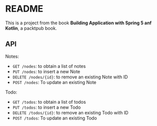 # README

This is a project from the book **Building Application with Spring 5 anf Kotlin**, 
a packtpub book.


## API

Notes:
* `GET /nodes`: to obtain a list of notes
* `PUT /nodes`: to insert a new Note
* `DELETE /nodes/{id}`: to remove an existing Note with ID
* `POST /nodes`: To update an existing Note

Todo:
* `GET /todos`: to obtain a list of todos
* `PUT /todos`: to insert a new Todo
* `DELETE /todos/{id}`: to remove an existing Todo with ID
* `POST /todos`: To update an existing Todo
